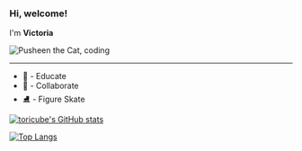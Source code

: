 ### Hi, welcome!

I'm **Victoria**

![Pusheen the Cat, coding](https://media.giphy.com/media/dNgK7Ws7y176U/giphy.gif)

___

- 🍁 - Educate
- 💬 - Collaborate
- ⛸️ - Figure Skate

[![toricube's GitHub stats](https://github-readme-stats.vercel.app/api?username=toricubes&hide_rank=true&hide=stars&hide_title=true&theme=nightowl&show_icons=true)](https://github.com/anuraghazra/github-readme-stats)

[![Top Langs](https://github-readme-stats.vercel.app/api/top-langs/?username=toricubes&layout=compact&theme=nightowl)](https://github.com/anuraghazra/github-readme-stats)

